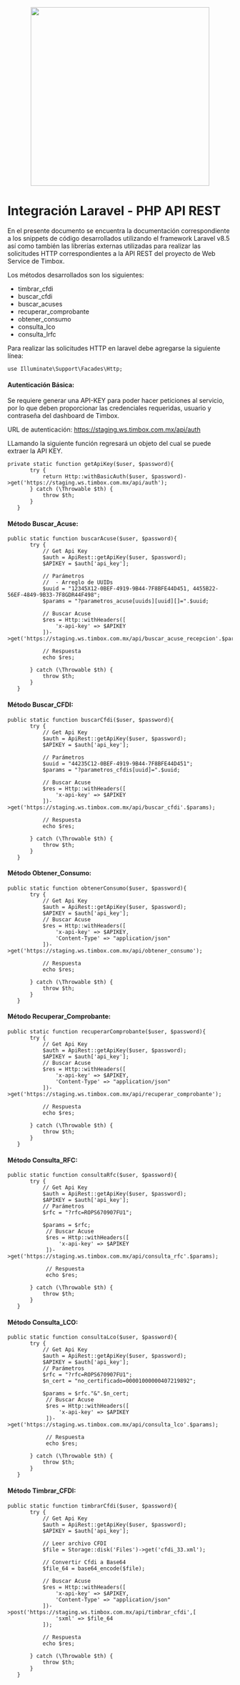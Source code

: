 <p align="center"><a href="https://laravel.com" target="_blank"><img src="https://raw.githubusercontent.com/laravel/art/master/logo-lockup/5%20SVG/2%20CMYK/1%20Full%20Color/laravel-logolockup-cmyk-red.svg" width="400"></a></p>

<h1 align:="center">Integración Laravel - PHP API REST</h1>

<p> En el presente documento se encuentra la documentación correspondiente a los snippets de código desarrollados utilizando el framework Laravel v8.5 así como también las librerías externas utilizadas para realizar las solicitudes HTTP correspondientes a la API REST del proyecto de Web Service de Timbox.</p>

<p>Los métodos desarrollados son los siguientes:</p>
<ul>
    <li>timbrar_cfdi</li>
    <li>buscar_cfdi</li>
    <li>buscar_acuses</li>
    <li>recuperar_comprobante</li>
    <li>obtener_consumo</li>
    <li>consulta_lco</li>
    <li>consulta_lrfc</li>
</ul> 

<p> Para realizar las solicitudes HTTP en laravel debe agregarse la siguiente línea: </p>

```
use Illuminate\Support\Facades\Http;
```
<h4>Autenticación Básica:</h4>

Se requiere generar una API-KEY para poder hacer peticiones al servicio, por lo que deben proporcionar las credenciales requeridas, usuario y contraseña del dashboard de Timbox.

URL de autenticación: https://staging.ws.timbox.com.mx/api/auth

<p>LLamando la siguiente función regresará un objeto del cual se puede extraer la API KEY.</p>

```
private static function getApiKey($user, $password){
       try {
           return Http::withBasicAuth($user, $password)->get('https://staging.ws.timbox.com.mx/api/auth');
       } catch (\Throwable $th) {
           throw $th;
       }
   }
```

<h4>Método Buscar_Acuse:</h4>

```
public static function buscarAcuse($user, $password){
       try {
           // Get Api Key
           $auth = ApiRest::getApiKey($user, $password);
           $APIKEY = $auth['api_key'];

           // Parámetros
           //  - Arreglo de UUIDs
           $uuid = "12345X12-0BEF-4919-9B44-7F8BFE44D451, 4455B22-56EF-4849-9B33-7F8GDR44F498";
           $params = "?parametros_acuse[uuids][uuid][]=".$uuid;

           // Buscar Acuse
           $res = Http::withHeaders([
               'x-api-key' => $APIKEY
           ])->get('https://staging.ws.timbox.com.mx/api/buscar_acuse_recepcion'.$params);
          
           // Respuesta
           echo $res;

       } catch (\Throwable $th) {
           throw $th;
       }
   }
```

<h4>Método Buscar_CFDI:</h4>

```
public static function buscarCfdi($user, $password){
       try {
           // Get Api Key
           $auth = ApiRest::getApiKey($user, $password);
           $APIKEY = $auth['api_key'];

           // Parámetros
           $uuid = "44235C12-0BEF-4919-9B44-7F8BFE44D451";
           $params = "?parametros_cfdis[uuid]=".$uuid;

           // Buscar Acuse
           $res = Http::withHeaders([
               'x-api-key' => $APIKEY
           ])->get('https://staging.ws.timbox.com.mx/api/buscar_cfdi'.$params);
          
           // Respuesta
           echo $res;

       } catch (\Throwable $th) {
           throw $th;
       }
   }
```

<h4>Método Obtener_Consumo:</h4>

```
public static function obtenerConsumo($user, $password){
       try {   
           // Get Api Key
           $auth = ApiRest::getApiKey($user, $password);
           $APIKEY = $auth['api_key'];
           // Buscar Acuse
           $res = Http::withHeaders([
               'x-api-key' => $APIKEY,
               'Content-Type' => "application/json"
           ])->get('https://staging.ws.timbox.com.mx/api/obtener_consumo');
           
           // Respuesta
           echo $res;

       } catch (\Throwable $th) {
           throw $th;
       }
   }
```

<h4>Método Recuperar_Comprobante:</h4>

```
public static function recuperarComprobante($user, $password){
       try {   
           // Get Api Key
           $auth = ApiRest::getApiKey($user, $password);
           $APIKEY = $auth['api_key'];
           // Buscar Acuse
           $res = Http::withHeaders([
               'x-api-key' => $APIKEY,
               'Content-Type' => "application/json"
           ])->get('https://staging.ws.timbox.com.mx/api/recuperar_comprobante');
           
           // Respuesta
           echo $res;

       } catch (\Throwable $th) {
           throw $th;
       }
   }
```

<h4>Método Consulta_RFC:</h4>

```
public static function consultaRfc($user, $password){
       try {   
           // Get Api Key
           $auth = ApiRest::getApiKey($user, $password);
           $APIKEY = $auth['api_key'];
           // Parámetros
           $rfc = "?rfc=ROPS670907FU1";

           $params = $rfc;
            // Buscar Acuse
            $res = Http::withHeaders([
                'x-api-key' => $APIKEY
            ])->get('https://staging.ws.timbox.com.mx/api/consulta_rfc'.$params);
           
            // Respuesta
            echo $res;

       } catch (\Throwable $th) {
           throw $th;
       }
   }
```

<h4>Método Consulta_LCO:</h4>

```
public static function consultaLco($user, $password){
       try {   
           // Get Api Key
           $auth = ApiRest::getApiKey($user, $password);
           $APIKEY = $auth['api_key'];
           // Parámetros
           $rfc = "?rfc=ROPS670907FU1";
           $n_cert = "no_certificado=00001000000407219892";

           $params = $rfc."&".$n_cert;
            // Buscar Acuse
            $res = Http::withHeaders([
                'x-api-key' => $APIKEY
            ])->get('https://staging.ws.timbox.com.mx/api/consulta_lco'.$params);
           
            // Respuesta
            echo $res;

       } catch (\Throwable $th) {
           throw $th;
       }
   }
```
<h4>Método Timbrar_CFDI:</h4>

```
public static function timbrarCfdi($user, $password){
       try {
           // Get Api Key
           $auth = ApiRest::getApiKey($user, $password);
           $APIKEY = $auth['api_key'];
 
           // Leer archivo CFDI
           $file = Storage::disk('Files')->get('cfdi_33.xml');
          
           // Convertir Cfdi a Base64
           $file_64 = base64_encode($file);
 
           // Buscar Acuse
           $res = Http::withHeaders([
               'x-api-key' => $APIKEY,
               'Content-Type' => "application/json"
           ])->post('https://staging.ws.timbox.com.mx/api/timbrar_cfdi',[
               'sxml' => $file_64
           ]);
           
           // Respuesta
           echo $res;
 
       } catch (\Throwable $th) {
           throw $th;
       }
   }

```




